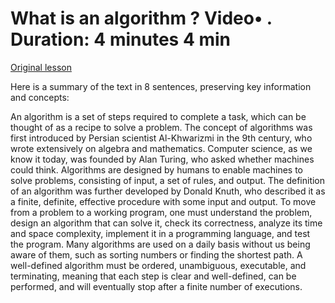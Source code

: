 # What is an algorithm ? Video• . Duration: 4 minutes 4 min

[Original lesson](https://www.coursera.org/learn/uol-fundamentals-of-computer-science/lecture/47W2m/what-is-an-algorithm)

Here is a summary of the text in 8 sentences, preserving key information and concepts:

An algorithm is a set of steps required to complete a task, which can be thought of as a recipe to solve a problem. The concept of algorithms was first introduced by Persian scientist Al-Khwarizmi in the 9th century, who wrote extensively on algebra and mathematics. Computer science, as we know it today, was founded by Alan Turing, who asked whether machines could think. Algorithms are designed by humans to enable machines to solve problems, consisting of input, a set of rules, and output. The definition of an algorithm was further developed by Donald Knuth, who described it as a finite, definite, effective procedure with some input and output. To move from a problem to a working program, one must understand the problem, design an algorithm that can solve it, check its correctness, analyze its time and space complexity, implement it in a programming language, and test the program. Many algorithms are used on a daily basis without us being aware of them, such as sorting numbers or finding the shortest path. A well-defined algorithm must be ordered, unambiguous, executable, and terminating, meaning that each step is clear and well-defined, can be performed, and will eventually stop after a finite number of executions.

